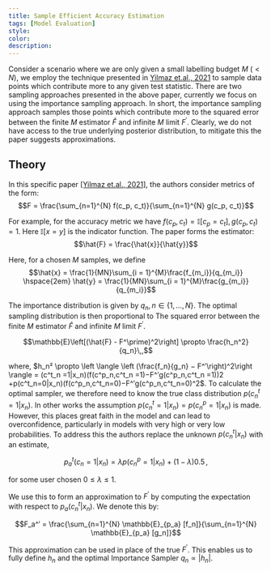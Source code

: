 ```yaml
---
title: Sample Efficient Accuracy Estimation
tags: [Model Evaluation]
style: 
color: 
description: 
---
```


Consider a scenario where we are only given a small labelling budget $M$  ($< N$), we employ the technique presented in [Yilmaz et.al., 2021](https://arxiv.org/pdf/2109.12043.pdf) to sample data points which contribute more to any given test statistic. There are two sampling approaches presented in the above paper, currently we focus on using the importance sampling approach. In short, the importance sampling approach samples those points which contribute more to the squared error between the finite $M$ estimator $\hat{F}$ and infinite $M$ limit $F^\prime.$ Clearly, we do not have access to the true underlying posterior distribution, to mitigate this the paper suggests approximations. 

## Theory
In this specific paper [[Yilmaz et.al., 2021]](https://arxiv.org/pdf/2109.12043.pdf), the authors consider metrics of the form: 
$$F = \frac{\sum_{n=1}^{N} f(c_p, c_t)}{\sum_{n=1}^{N} g(c_p, c_t)}$$

For example, for the accuracy metric we have $f(c_p,c_t)=\mathbb{I}[c_p =c_t], g(c_p,c_t)=1$. Here $\mathbb{I}[x=y]$ is the indicator function. The paper forms the estimator: 
$$\hat{F} = \frac{\hat{x}}{\hat{y}}$$

Here, for a chosen $M$ samples, we define 
$$\hat{x} = \frac{1}{MN}\sum_{i = 1}^{M}\frac{f_{m_i}}{q_{m_i}} \hspace{2em} \hat{y} = \frac{1}{MN}\sum_{i = 1}^{M}\frac{g_{m_i}}{q_{m_i}}$$

The importance distribution is given by $q_n, n \in \{ 1, . . . , N \}$. The optimal sampling distribution is then proportional to The squared error between the finite   $M$ estimator $\hat{F}$ and infinite $M$ limit $F^\prime.$ 

$$\mathbb{E}\left[(\hat{F} - F^\prime)^2\right] \propto \frac{h_n^2}{q_n}\,,$$

where, $h_n² \propto \left \langle \left (\frac{f_n}{g_n} − F^′\right)^2\right \rangle = (c^t_n =1|x_n)(f(c^p_n,c^t_n =1)−F^′g(c^p_n,c^t_n =1))2
+p(c^t_n=0|x_n)(f(c^p_n,c^t_n=0)−F^′g(c^p_n,c^t_n=0)^2$. To calculate the optimal sampler, we therefore need to know the true class distribution $p(c^t_n = 1|x_n)$. In other works the assumption $p(c^t_n = 1|x_n) = p(c^p_n = 1|x_n)$ is made. However, this places great faith in the model and can lead to overconfidence, particularly in models with very high or very low probabilities. To address this the authors replace the unknown $p(c^t_n|x_n)$ with an estimate, 

$$p^t_a(c_n = 1|x_n) = \lambda p(c^p_n = 1|x_n) + (1 − \lambda)0.5 \,,$$

for some user chosen $0 \leq \lambda \leq 1$.

We use this to form an approximation to $F^′$ by computing the expectation with respect to $p_a(c^t_n|x_n)$. We denote this by:
```math
F_a^′ =  \frac{\sum_{n=1}^{N} \mathbb{E}_{p_a} [f_n]}{\sum_{n=1}^{N} \mathbb{E}_{p_a} [g_n]}
```

This approximation can be used in place of the true $F^\prime$. This enables us to fully define $h_n$ and the optimal Importance Sampler $q_n \propto |h_n|$.
